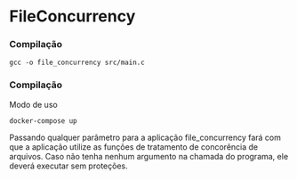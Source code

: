 # FileConcurrency

### Compilação

`gcc -o file_concurrency src/main.c`

### Compilação

Modo de uso

`docker-compose up`

Passando qualquer parâmetro para a aplicação file_concurrency fará com que a aplicação utilize as funções de tratamento de concorência de arquivos. Caso não tenha nenhum argumento na chamada do programa, ele deverá executar sem proteções.
